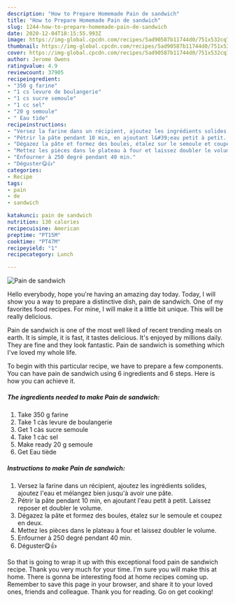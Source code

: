 ```yaml
---
description: "How to Prepare Homemade Pain de sandwich"
title: "How to Prepare Homemade Pain de sandwich"
slug: 1244-how-to-prepare-homemade-pain-de-sandwich
date: 2020-12-04T18:15:55.993Z
image: https://img-global.cpcdn.com/recipes/5ad90587b11744d0/751x532cq70/pain-de-sandwich-photo-principale-de-la-recette.jpg
thumbnail: https://img-global.cpcdn.com/recipes/5ad90587b11744d0/751x532cq70/pain-de-sandwich-photo-principale-de-la-recette.jpg
cover: https://img-global.cpcdn.com/recipes/5ad90587b11744d0/751x532cq70/pain-de-sandwich-photo-principale-de-la-recette.jpg
author: Jerome Owens
ratingvalue: 4.9
reviewcount: 37905
recipeingredient:
- "350 g farine"
- "1 cs levure de boulangerie"
- "1 cs sucre semoule"
- "1 cc sel"
- "20 g semoule"
- " Eau tide"
recipeinstructions:
- "Versez la farine dans un récipient, ajoutez les ingrédients solides, ajoutez l&#39;eau et mélangez bien jusqu&#39;à avoir une pâte."
- "Pétrir la pâte pendant 10 min, en ajoutant l&#39;eau petit à petit. Laissez reposer et doubler le volume."
- "Dégazez la pâte et formez des boules, étalez sur le semoule et coupez en deux."
- "Mettez les pièces dans le plateau à four et laissez doubler le volume."
- "Enfourner à 250 degré pendant 40 min."
- "Déguster😋👍"
categories:
- Recipe
tags:
- pain
- de
- sandwich

katakunci: pain de sandwich 
nutrition: 130 calories
recipecuisine: American
preptime: "PT15M"
cooktime: "PT47M"
recipeyield: "1"
recipecategory: Lunch

---
```



![Pain de sandwich](https://img-global.cpcdn.com/recipes/5ad90587b11744d0/751x532cq70/pain-de-sandwich-photo-principale-de-la-recette.jpg)

Hello everybody, hope you're having an amazing day today. Today, I will show you a way to prepare a distinctive dish, pain de sandwich. One of my favorites food recipes. For mine, I will make it a little bit unique. This will be really delicious.



Pain de sandwich is one of the most well liked of recent trending meals on earth. It is simple, it is fast, it tastes delicious. It's enjoyed by millions daily. They are fine and they look fantastic. Pain de sandwich is something which I've loved my whole life.


To begin with this particular recipe, we have to prepare a few components. You can have pain de sandwich using 6 ingredients and 6 steps. Here is how you can achieve it.

<!--inarticleads1-->

##### The ingredients needed to make Pain de sandwich:

1. Take 350 g farine
1. Take 1 càs levure de boulangerie
1. Get 1 càs sucre semoule
1. Take 1 càc sel
1. Make ready 20 g semoule
1. Get  Eau tiède




<!--inarticleads2-->

##### Instructions to make Pain de sandwich:

1. Versez la farine dans un récipient, ajoutez les ingrédients solides, ajoutez l&#39;eau et mélangez bien jusqu&#39;à avoir une pâte.
1. Pétrir la pâte pendant 10 min, en ajoutant l&#39;eau petit à petit. Laissez reposer et doubler le volume.
1. Dégazez la pâte et formez des boules, étalez sur le semoule et coupez en deux.
1. Mettez les pièces dans le plateau à four et laissez doubler le volume.
1. Enfourner à 250 degré pendant 40 min.
1. Déguster😋👍




So that is going to wrap it up with this exceptional food pain de sandwich recipe. Thank you very much for your time. I'm sure you will make this at home. There is gonna be interesting food at home recipes coming up. Remember to save this page in your browser, and share it to your loved ones, friends and colleague. Thank you for reading. Go on get cooking!
